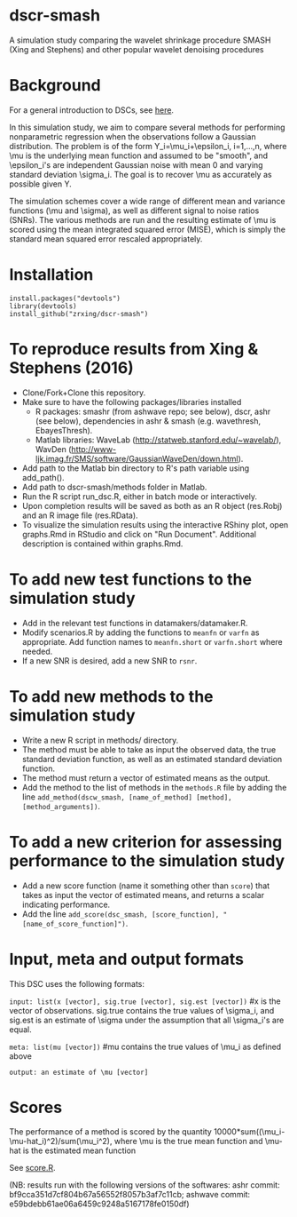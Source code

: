 # dscr-smash
A simulation study comparing the wavelet shrinkage procedure SMASH (Xing and Stephens) and other popular wavelet denoising procedures

# Background 

For a general introduction to DSCs, see [here](https://github.com/stephens999/dscr/blob/master/intro.md).

In this simulation study, we aim to compare several methods for performing nonparametric regression when the observations follow a Gaussian distribution. The problem is of the form Y_i=\mu_i+\epsilon_i, i=1,...,n, where \mu is the underlying mean function and assumed to be "smooth", and \epsilon_i's are independent Gaussian noise with mean 0 and varying standard deviation \sigma_i. The goal is to recover \mu as accurately as possible given Y.

The simulation schemes cover a wide range of different mean and variance functions (\mu and \sigma), as well as different signal to noise ratios (SNRs). The various methods are run and the resulting estimate of \mu is scored using the mean integrated squared error (MISE), which is simply the standard mean squared error rescaled appropriately.

# Installation

```
install.packages("devtools")
library(devtools)
install_github("zrxing/dscr-smash")
```


# To reproduce results from Xing & Stephens (2016)

* Clone/Fork+Clone this repository.
* Make sure to have the following packages/libraries installed
	* R packages: smashr (from ashwave repo; see below), dscr, ashr (see below), dependencies in ashr & smash (e.g. wavethresh, EbayesThresh).
	* Matlab libraries: WaveLab (http://statweb.stanford.edu/~wavelab/), WavDen (http://www-ljk.imag.fr/SMS/software/GaussianWaveDen/down.html).
* Add path to the Matlab bin directory to R's path variable using add_path(). 
* Add path to dscr-smash/methods folder in Matlab.
* Run the R script run_dsc.R, either in batch mode or interactively.
* Upon completion results will be saved as both as an R object (res.Robj) and an R image file (res.RData). 
* To visualize the simulation results using the interactive RShiny plot, open graphs.Rmd in RStudio and click on "Run Document". Additional description is contained within graphs.Rmd.


# To add new test functions to the simulation study

* Add in the relevant test functions in datamakers/datamaker.R.
* Modify scenarios.R by adding the functions to ```meanfn``` or ```varfn``` as appropriate. Add function names to ```meanfn.short``` or ```varfn.short``` where needed.
* If a new SNR is desired, add a new SNR to ```rsnr```.

# To add new methods to the simulation study

* Write a new R script in methods/ directory.
* The method must be able to take as input the observed data, the true standard deviation function, as well as an estimated standard deviation function.
* The method must return a vector of estimated means as the output.
* Add the method to the list of methods in the `methods.R` file by adding the line ```add_method(dscw_smash, [name_of_method] [method], [method_arguments])```.

# To add a new criterion for assessing performance to the simulation study

* Add a new score function (name it something other than ```score```) that takes as input the vector of estimated means, and returns a scalar indicating performance.
* Add the line ```add_score(dsc_smash, [score_function], "[name_of_score_function]")```.


# Input, meta and output formats

This DSC uses the following formats:

`input: list(x [vector], sig.true [vector], sig.est [vector])` #x is the vector of observations. sig.true contains the true values of \sigma_i, and sig.est is an estimate of \sigma under the assumption that all \sigma_i's are equal.

`meta: list(mu [vector])` #mu contains the true values of \mu_i as defined above


`output: an estimate of \mu [vector]` 


# Scores

The performance of a method is scored by the quantity 10000*sum((\mu_i-\mu-hat_i)^2)/sum(\mu_i^2), where \mu is the true mean function and \mu-hat is the estimated mean function

See [score.R](score.R).




(NB: results run with the following versions of the softwares:
ashr commit: bf9cca351d7cf804b67a56552f8057b3af7c11cb;
ashwave commit: e59bdebb61ae06a6459c9248a5167178fe0150df)

